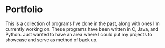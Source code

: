 # Portfolio
This is a collection of programs I've done in the past, along with ones I'm currently working on. These programs have been written in C, Java, and Python. Just wanted to have an area where I could put my projects to showcase and serve as method of back up.
